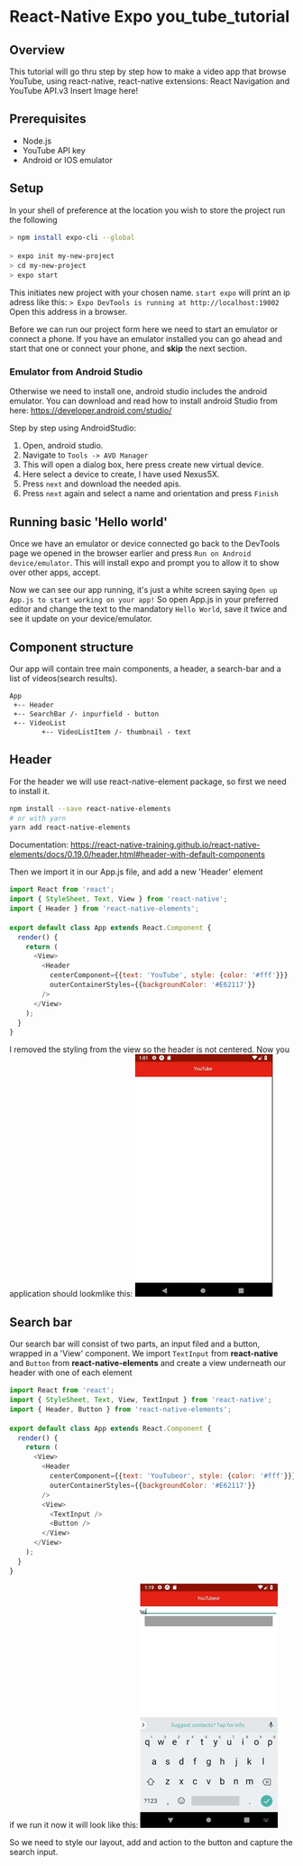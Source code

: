 
# React-Native Expo you_tube_tutorial
## Overview
This tutorial will go thru step by step how to make a video app that browse YouTube, using react-native, react-native extensions: React Navigation and YouTube API.v3
Insert Image here!

## Prerequisites 
* Node.js
* YouTube API key
* Android or IOS emulator

## Setup
In your shell of preference at the location you wish to store the project run the following
``` bash
> npm install expo-cli --global

> expo init my-new-project
> cd my-new-project
> expo start
```
This initiates new project with your chosen name.
`start expo` will print an ip adress like this:
 `> Expo DevTools is running at http://localhost:19002
`Open this address in a browser.

Before we can run our project form here we need to start an emulator or connect a phone.
If you have an emulator installed you can go ahead and start that one or connect your phone, and **skip** the next  section.

### Emulator from Android Studio
Otherwise we need to install one, android studio includes the android emulator. You can download and read how to install android Studio from here: https://developer.android.com/studio/

Step by step using AndroidStudio:
1. Open, android studio.
2. Navigate to `Tools -> AVD Manager`
3. This will open a dialog box, here press create new virtual device.
4. Here select a device to create, I have used Nexus5X.
5. Press `next` and download the needed apis.
6. Press `next` again and select a name and orientation and press `Finish`

## Running basic 'Hello world'
Once we have an emulator or device connected go back to the DevTools page we opened in the browser earlier and press `Run on Android device/emulator`.
This will install expo and prompt you to allow it to show over other apps, accept.

Now we can see our app running, it's just a white screen saying
`Open up App.js to start working on your app!` 
So open App.js in your preferred editor and change the text to the mandatory `Hello World`, save it twice and see it update on your device/emulator.

## Component structure
Our app will contain tree main components, a header, a search-bar and a list of videos(search results).
``` 
App
 +-- Header
 +-- SearchBar /- inpurfield - button
 +-- VideoList
        +-- VideoListItem /- thumbnail - text
```

## Header
For the header we will use react-native-element package, so first we need to install it.
```bash
npm install --save react-native-elements
# or with yarn 
yarn add react-native-elements 
```
Documentation: https://react-native-training.github.io/react-native-elements/docs/0.19.0/header.html#header-with-default-components

Then we import it in our App.js file, and add a new 'Header' element
```javascript
import React from 'react';
import { StyleSheet, Text, View } from 'react-native';
import { Header } from 'react-native-elements';

export default class App extends React.Component {
  render() {
    return (
      <View>
        <Header
          centerComponent={{text: 'YouTube', style: {color: '#fff'}}}
          outerContainerStyles={{backgroundColor: '#E62117'}}
        />
      </View>
    );
  }
}
```
I removed the styling from the view so the header is not centered.
Now you application should lookmlike this:
![alt text](https://github.com/Glottris/-expo_youTube_tutorial/blob/master/assets/expoExample1.JPG "ExpoExample1")

## Search bar
Our search bar will consist of two parts, an input filed and a button, wrapped in a 'View' component.
We import `TextInput` from **react-native** and `Button` from **react-native-elements** and create a view underneath our header with one of each element
```javascript
import React from 'react';
import { StyleSheet, Text, View, TextInput } from 'react-native';
import { Header, Button } from 'react-native-elements';

export default class App extends React.Component {
  render() {
    return (
      <View>
        <Header
          centerComponent={{text: 'YouTubeor', style: {color: '#fff'}}}
          outerContainerStyles={{backgroundColor: '#E62117'}}
        />
        <View>
          <TextInput />
          <Button />
        </View>
      </View>
    );
  }
}
```
if we run it now it will look like this: ![alt text](https://github.com/Glottris/-expo_youTube_tutorial/blob/master/assets/expoExample2.JPG "ExpoExample2")

So we need to style our layout, add and action to the button and capture the search input.


